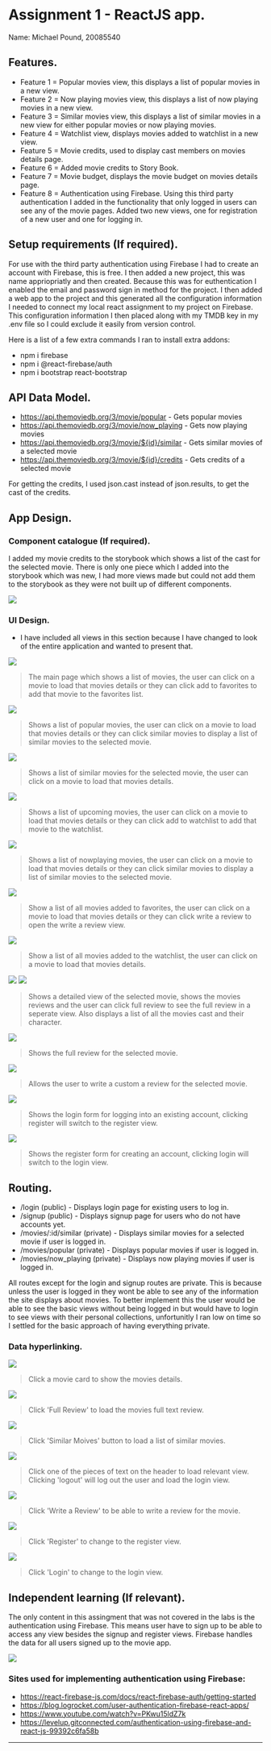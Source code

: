 # Assignment 1 - ReactJS app.

Name: Michael Pound, 20085540

## Features.
 
 + Feature 1 = Popular movies view, this displays a list of popular movies in a new view.
 + Feature 2 = Now playing movies view, this displays a list of now playing movies in a new view.
 + Feature 3 = Similar movies view, this displays a list of similar movies in a new view for either popular movies or now playing movies.
 + Feature 4 = Watchlist view, displays movies added to watchlist in a new view.
 + Feature 5 = Movie credits, used to display cast members on movies details page.
 + Feature 6 = Added movie credits to Story Book.
 + Feature 7 = Movie budget, displays the movie budget on movies details page.
 + Feature 8 = Authentication using Firebase. Using this third party authentication I added in the functionality that only logged in users can see any of the movie pages. Added two new views, one for registration of a new user and one for logging in.

## Setup requirements (If required).

For use with the third party authentication using Firebase I had to create an account with Firebase, this is free. I then added a new project, this was name appriopriatly and then created. Because this was for euthentication I enabled the email and password sign in method for the project. I then added a web app to the project and this generated all the configuration information I needed to connect my local react assignment to my project on Firebase. This configuration information I then placed along with my TMDB key in my .env file so I could exclude it easily from version control.

Here is a list of a few extra commands I ran to install extra addons:
+ npm i firebase
+ npm i @react-firebase/auth
+ npm i bootstrap react-bootstrap

## API Data Model.

+ https://api.themoviedb.org/3/movie/popular - Gets popular movies
+ https://api.themoviedb.org/3/movie/now_playing - Gets now playing movies
+ https://api.themoviedb.org/3/movie/${id}/similar - Gets similar movies of a selected movie
+ https://api.themoviedb.org/3/movie/${id}/credits - Gets credits of a selected movie

For getting the credits, I used json.cast instead of json.results, to get the cast of the credits.

## App Design.

### Component catalogue (If required).

I added my movie credits to the storybook which shows a list of the cast for the selected movie. There is only one piece which I added into the storybook which was new, I had more views made but could not add them to the storybook as they were not built up of different components.

![][stories]

### UI Design.

+ I have included all views in this section because I have changed to look of the entire application and wanted to present that.

![][movies]
>The main page which shows a list of movies, the user can click on a movie to load that movies details or they can click add to favorites to add that movie to the favorites list.


![][popular]
>Shows a list of popular movies, the user can click on a movie to load that movies details or they can click similar movies to display a list of similar movies to the selected movie.


![][similar]
>Shows a list of similar movies for the selected movie, the user can click on a movie to load that movies details.


![][upcoming]
>Shows a list of upcoming movies, the user can click on a movie to load that movies details or they can click add to watchlist to add that movie to the watchlist.


![][nowPlaying]
>Shows a list of nowplaying movies, the user can click on a movie to load that movies details or they can click similar movies to display a list of similar movies to the selected movie.


![][favourites]
>Show a list of all movies added to favorites, the user can click on a movie to load that movies details or they can click write a review to open the write a review view.


![][watchList]
>Show a list of all movies added to the watchlist, the user can click on a movie to load that movies details.


![][details]
![][cast]
>Shows a detailed view of the selected movie, shows the movies reviews and the user can click full review to see the full review in a seperate view. Also displays a list of all the movies cast and their character.


![][fullReview]
>Shows the full review for the selected movie.


![][writeReview]
>Allows the user to write a custom a review for the selected movie.


![][login]
>Shows the login form for logging into an existing account, clicking register will switch to the register view.


![][register]
>Shows the register form for creating an account, clicking login will switch to the login view.

## Routing.

+ /login (public) - Displays login page for existing users to log in.
+ /signup (public) - Displays signup page for users who do not have accounts yet.
+ /movies/:id/similar (private) - Displays similar movies for a selected movie if user is logged in.
+ /movies/popular (private) - Displays popular movies if user is logged in.
+ /movies/now_playing (private) - Displays now playing movies if user is logged in.

All routes except for the login and signup routes are private. This is because unless the user is logged in they wont be able to see any of the information the site displays about movies. To better implement this the user would be able to see the basic views without being logged in but would have to login to see views with their personal collections, unfortunitly I ran low on time so I settled for the basic approach of having everything private.

### Data hyperlinking.

![][card]
> Click a movie card to show the movies details.


![][clickReview]
> Click 'Full Review' to load the movies full text review.


![][clickSimilar]
> Click 'Similar Moives' button to load a list of similar movies.


![][clickHeader]
> Click one of the pieces of text on the header to load relevant view. Clicking 'logout' will log out the user and load the login view.


![][clickWrite]
> Click 'Write a Review' to be able to write a review for the movie.


![][clickLogin]
> Click 'Register' to change to the register view.


![][clickRegister]
> Click 'Login' to change to the login view.


## Independent learning (If relevant).

The only content in this assingment that was not covered in the labs is the authentication using Firebase. This means user have to sign up to be able to access any view besides the signup and register views. Firebase handles the data for all users signed up to the movie app.

![][fireBase]

### Sites used for implementing authentication using Firebase: 
+ https://react-firebase-js.com/docs/react-firebase-auth/getting-started
+ https://blog.logrocket.com/user-authentication-firebase-react-apps/
+ https://www.youtube.com/watch?v=PKwu15ldZ7k
+ https://levelup.gitconnected.com/authentication-using-firebase-and-react-js-99392c6fa58b

---------------------------------

[stories]: ./public/story.png
[movies]: ./public/movies.png
[popular]: ./public/popular.png
[similar]: ./public/similar.png
[upcoming]: ./public/upcoming.png
[nowPlaying]: ./public/nowPlaying.png
[favourites]: ./public/favourites.png
[watchList]: ./public/watchList.png
[details]: ./public/details.png
[cast]: ./public/cast.png

[fullReview]: ./public/fullReview.png
[writeReview]: ./public/writeReview.png

[login]: ./public/login.png
[register]: ./public/register.png

[card]: ./public/card.png
[clickReview]: ./public/clickReview.png
[clickSimilar]: ./public/clickSimilar.png
[clickHeader]: ./public/clickHeader.png
[clickWrite]: ./public/clickWrite.png
[clickLogin]: ./public/clickLogin.png
[clickRegister]: ./public/clickRegister.png

[fireBase]: ./public/fireBase.png